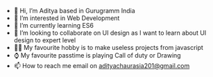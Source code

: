- 👋 Hi, I’m Aditya based in Gurugramm India
- 👀 I’m interested in Web Development
- 🌱 I’m currently learning ES6
- 💞️ I’m looking to collaborate on UI design as I want to learn about UI design to expert level
- 🧑‍🏭 My favourite hobby is to make useless projects from javascript
- ⌚ My favourite passtime is playing Call of duty or Drawing
- 📫 How to reach me email on adityachaurasia201@gmail.com
